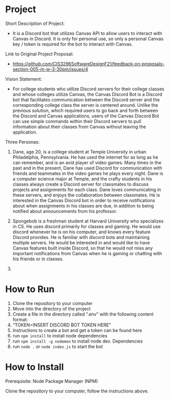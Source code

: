 # Project 
Short Description of Project:
- It is a Discord bot that utilizes Canvas API to allow users to interact with Canvas in Discord. It is only for personal use, so only a personal Canvas key / token is required for the bot to interact with Canvas. 

Link to Original Project Proposal:
- https://github.com/CIS3296SoftwareDesignF21/feedback-on-proposals-section-005-m-w-3-30pm/issues/4

Vision Statement: 
- For college students who utilize Discord servers for their college classes and whose colleges utilize Canvas, the Canvas Discord Bot is a Discord bot that facilitates communication between the Discord server and the corresponding college class the server is centered around. Unlike the previous solution, which required users to go back and forth between the Discord and Canvas applications, users of the Canvas Discord Bot can use simple commands within their Discord servers to pull information about their classes from Canvas without leaving the application. 

Three Personas:
1. Dane, age 20, is a college student at Temple University in urban Philadelphia, Pennsylvania. He has used the internet for as long as he can remember, and is an avid player of video games. Many times in the past and in the present, Dane has used Discord for communication with friends and teammates in the video games he plays every night. Dane is a computer science major at Temple, and the crafty students in his classes always create a Discord server for classmates to discuss projects and assignments for each class. Dane loves communicating in these servers, and enjoys the collaboration between classmates. He is interested in the Canvas Discord bot in order to receive notifications about when assignments in his classes are due, in addition to being notified about announcements from his professor. 

2. Spongebob is a freshman student at Harvard University who specializes in CS. He uses discord primarily for classes and gaming. He would use discord whenever he is on his computer, and knows every feature Discord provides. He is familiar with discord bots and maintaining multiple servers. He would be interested in and would like to have Canvas features built inside Discord, so that he would not miss any important notifications from Canvas when he is gaming or chatting with his friends or in classes.

3. 

# How to Run
1. Clone the repository to your computer
2. Move into the directory of the project
3. Create a file in the directory called “.env” with the following content format:
4. “TOKEN=INSERT DISCORD BOT TOKEN HERE”
5. Instructions to create a bot and get a token can be found here
6. run ```npm install``` to install node dependencies
7. run ```npm install -g nodemon``` to install node dev. Dependencies
8. run ```node .``` or ```node index.js``` to start the bot

# How to Install
Prerequisite: Node Package Manager (NPM)

Clone the repository to your computer, follow the instructions above. 


